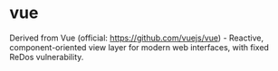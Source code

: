 # vue
Derived from Vue (official: https://github.com/vuejs/vue) - Reactive, component-oriented view layer for modern web interfaces, with fixed ReDos vulnerability.

